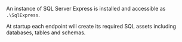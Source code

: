 
An instance of SQL Server Express is installed and accessible as `.\SqlExpress`.

At startup each endpoint will create its required SQL assets including databases, tables and schemas.